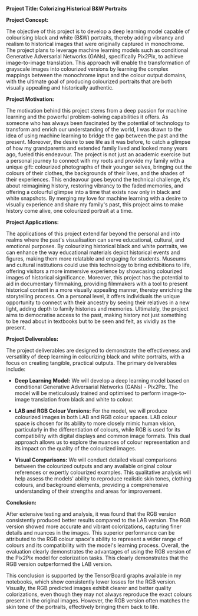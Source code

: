**Project Title: Colorizing Historical B&W Portraits**

**Project Concept:** 

The objective of this project is to develop a deep learning model capable of colourising black
and white (B&W) portraits, thereby adding vibrancy and realism to historical images that were
originally captured in monochrome. The project plans to leverage machine learning models such
as conditional Generative Adversarial Networks (GANs), specifically Pix2Pix, to
achieve image-to-image translation. This approach will enable the transformation of grayscale
images into colourized versions by learning the complex mappings between the monochrome
input and the colour output domains, with the ultimate goal of producing colourized portraits that
are both visually appealing and historically authentic.

**Project Motivation:** 

The motivation behind this project stems from a deep passion for machine learning and the
powerful problem-solving capabilities it offers. As someone who has always been fascinated by
the potential of technology to transform and enrich our understanding of the world, I was drawn
to the idea of using machine learning to bridge the gap between the past and the present.
Moreover, the desire to see life as it was before, to catch a glimpse of how my grandparents and
extended family lived and looked many years ago, fueled this endeavour. The project is not just
an academic exercise but a personal journey to connect with my roots and provide my family
with a unique gift: colourized photographs of their younger selves, bringing out the colours of
their clothes, the backgrounds of their lives, and the shades of their experiences. This
endeavour goes beyond the technical challenge, it's about reimagining history, restoring
vibrancy to the faded memories, and offering a colourful glimpse into a time that exists now only
in black and white snapshots. By merging my love for machine learning with a desire to visually
experience and share my family's past, this project aims to make history come alive, one
colourized portrait at a time.

**Project Applications:** 

The applications of this project extend far beyond the personal and into realms where the past's
visualisation can serve educational, cultural, and emotional purposes. By colourizing historical
black and white portraits, we can enhance the way educational materials depict historical events
and figures, making them more relatable and engaging for students. Museums and cultural
institutions could use this technology to bring exhibitions to life, offering visitors a more
immersive experience by showcasing colourized images of historical significance. Moreover, this project has the potential to aid in documentary filmmaking, providing filmmakers with a tool to present historical content in a more visually appealing manner, thereby enriching the storytelling process. On a personal level, it offers individuals the unique opportunity to connect with their ancestry by seeing their relatives in a new light, adding depth to family histories and memories. Ultimately, the project aims to democratise access to the past, making history not just something
to be read about in textbooks but to be seen and felt, as vividly as the present.

**Project Deliverables:**

The project deliverables are designed to demonstrate the effectiveness and versatility of deep
learning in colourizing black and white portraits, with a focus on creating tangible, practical
outputs. The primary deliverables include:

- **Deep Learning Model:** We will develop a deep learning model based on conditional
Generative Adversarial Networks (GANs) - Pix2Pix. The model will be
meticulously trained and optimised to perform image-to-image translation from black and
white to colour.

- **LAB and RGB Colour Versions:** For the model, we will produce colourized images in
both LAB and RGB colour spaces. LAB colour space is chosen for its ability to more
closely mimic human vision, particularly in the differentiation of colours, while RGB is
used for its compatibility with digital displays and common image formats. This dual
approach allows us to explore the nuances of colour representation and its impact on the
quality of the colourized images.

- **Visual Comparisons:** We will conduct detailed visual comparisons between the colourized outputs and any available original colour
references or expertly colourized examples. This qualitative analysis will help assess the
models' ability to reproduce realistic skin tones, clothing colours, and background
elements, providing a comprehensive understanding of their strengths and areas for
improvement.

**Conclusion:**

After extensive testing and analysis, it was found that the RGB version consistently produced
better results compared to the LAB version. The RGB version showed more accurate and
vibrant colorizations, capturing finer details and nuances in the images. This superior
performance can be attributed to the RGB colour space's ability to represent a wider range of
colours and its compatibility with the model's learning process. Overall, the evaluation clearly
demonstrates the advantages of using the RGB version of the Pix2Pix model for colorization
tasks. This clearly demonstrates that the RGB version outperformed the LAB version.

This conclusion is supported by the TensorBoard graphs available in my 
notebooks, which show consistently lower losses for the RGB version. Visually, the RGB
predicted images exhibit clearer and better quality colorizations, even though they may
not always reproduce the exact colours present in the original images. However, the
RGB version often matches the skin tone of the portraits, effectively bringing them back
to life.
